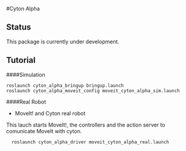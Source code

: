 #Cyton Alpha

Status
------

This package is currently under development.

Tutorial
------

####Simulation

```
roslaunch cyton_alpha_bringup bringup.launch
roslaunch cyton_alpha_moveit_config moveit_cyton_alpha_sim.launch
```

####Real Robot

- MoveIt! and Cyton real robot
  
This lauch starts MoveIt!, the controllers and the action server to comunicate MoveIt with cyton.

```
  roslaunch cyton_alpha_driver moveit_cyton_alpha_real.launch
```




